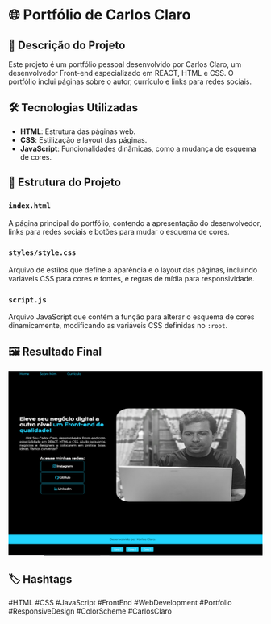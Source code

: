 # 🌐 Portfólio de Carlos Claro

## 📄 Descrição do Projeto

Este projeto é um portfólio pessoal desenvolvido por Carlos Claro, um desenvolvedor Front-end especializado em REACT, HTML e CSS. O portfólio inclui páginas sobre o autor, currículo e links para redes sociais.

## 🛠️ Tecnologias Utilizadas

- **HTML**: Estrutura das páginas web.
- **CSS**: Estilização e layout das páginas.
- **JavaScript**: Funcionalidades dinâmicas, como a mudança de esquema de cores.

## 📑 Estrutura do Projeto

### `index.html`

A página principal do portfólio, contendo a apresentação do desenvolvedor, links para redes sociais e botões para mudar o esquema de cores.

### `styles/style.css`

Arquivo de estilos que define a aparência e o layout das páginas, incluindo variáveis CSS para cores e fontes, e regras de mídia para responsividade.

### `script.js`

Arquivo JavaScript que contém a função para alterar o esquema de cores dinamicamente, modificando as variáveis CSS definidas no `:root`.

## 🖼️ Resultado Final

![Screenshot do Site](./assets/Capture%20da%20pagina%20porfolio%202025.PNG)

## 🏷️ Hashtags

#HTML #CSS #JavaScript #FrontEnd #WebDevelopment #Portfolio #ResponsiveDesign #ColorScheme #CarlosClaro